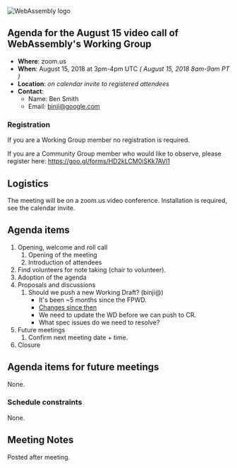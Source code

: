 ![WebAssembly logo](/images/WebAssembly.png)

## Agenda for the August 15 video call of WebAssembly's Working Group

- **Where**: zoom.us
- **When**: August 15, 2018 at 3pm-4pm UTC *( August 15, 2018 8am-9am PT )*
- **Location**: *on calendar invite to registered attendees*
- **Contact**:
    - Name: Ben Smith
    - Email: binji@google.com

### Registration

If you are a Working Group member no registration is required.

If you are a Community Group member who would like to observe, please register
here:
https://goo.gl/forms/HD2kLCM0iSKk7AVl1

## Logistics

The meeting will be on a zoom.us video conference.
Installation is required, see the calendar invite.

## Agenda items

1. Opening, welcome and roll call
    1. Opening of the meeting
    1. Introduction of attendees
1. Find volunteers for note taking (chair to volunteer).
1. Adoption of the agenda
1. Proposals and discussions
    1. Should we push a new Working Draft? (binji@)
       * It's been ~5 months since the FPWD.
       * [Changes since then](https://gist.github.com/binji/147ffc9e1a0f575024d087b91f7abf91)
       * We need to update the WD before we can push to CR.
       * What spec issues do we need to resolve?
1. Future meetings
    1. Confirm next meeting date + time.
1. Closure

## Agenda items for future meetings

None.

### Schedule constraints

None.

## Meeting Notes

Posted after meeting.
